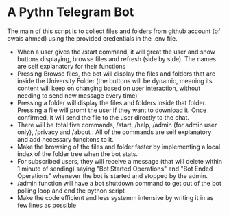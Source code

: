 # A Pythn Telegram Bot
The main of this script is to collect files and folders from github account (of owais ahmed) using the provided credentials in the .env file. 
- When a user gives the /start command, it will great the user and show buttons displaying, browse files and refresh (side by side). The names are self explanatory for their functions
- Pressing Browse files, the bot will display the files and folders that are inside the University Folder (the buttons will be dynamic, meaning its content will keep on changing based on user interaction, without needing to send new message every time)
- Pressing a folder will display the files and folders inside that folder. Pressing a file will promt the user if they want to download it. Once confirmed, it will send the file to the user directly to the chat.
- There will be total five commands, /start, /help, /admin (for admin user only), /privacy and /about . All of the commands are self explanatory and add necessary funcitons to it.
- Make the browsing of the files and folder faster by implementing a local index of the folder tree when the bot stats.
- For subscribed users, they will receive a message (that will delete within 1 minute of sending) saying "Bot Started Operations" and "Bot Ended Operations" whenever the bot is started and stopped by the admin.
- /admin function will have a bot shutdown command to get out of the bot polling loop and end the python script
- Make the code efficient and less systemm intensive by writing it in as few lines as possible